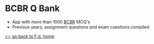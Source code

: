 # BCBR Q Bank
* App with more than 1000 [BCBR](BCBR/BCBR.md) MCQ's
* Previous years, assignment questions and exam cuestions compiled


[<< go back to F.d. home](README.md)